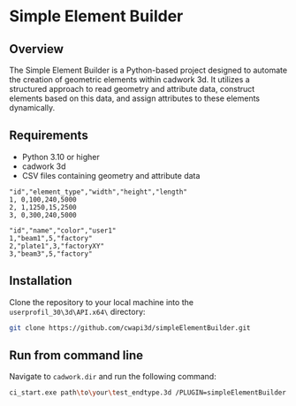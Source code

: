# Simple Element Builder

## Overview

The Simple Element Builder is a Python-based project designed to automate the creation of geometric elements within cadwork 3d. 
It utilizes a structured approach to read geometry and attribute data, construct elements based on this data, and assign attributes to these elements dynamically.


## Requirements

- Python 3.10 or higher
- cadwork 3d
- CSV files containing geometry and attribute data

```csv
"id","element_type","width","height","length"
1, 0,100,240,5000
2, 1,1250,15,2500
3, 0,300,240,5000
```

```csv	
"id","name","color","user1"
1,"beam1",5,"factory"
2,"plate1",3,"factoryXY"
3,"beam3",5,"factory"
```

## Installation

Clone the repository to your local machine into the `userprofil_30\3d\API.x64\` directory:
    
 ```bash
 git clone https://github.com/cwapi3d/simpleElementBuilder.git
 ```

## Run from command line

Navigate to `cadwork.dir` and run the following command:

```bash
ci_start.exe path\to\your\test_endtype.3d /PLUGIN=simpleElementBuilder
```